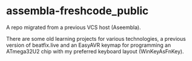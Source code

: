 # assembla-freshcode_public

A repo migrated from a previous VCS host (Aseembla).

There are some old learning projects for various technologies, a previous version of beatfix.live and an EasyAVR keymap for programming an ATmega32U2 chip with my preferred keyboard layout (WinKeyAsFnKey).
